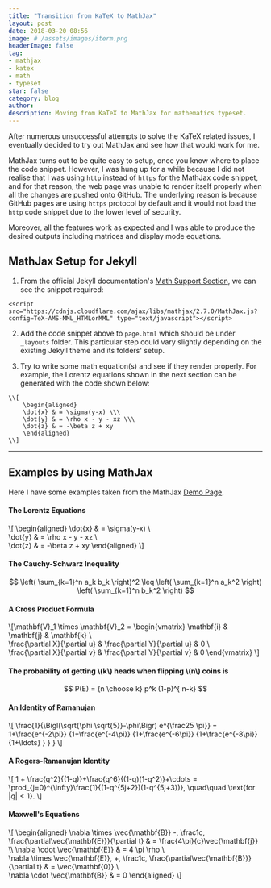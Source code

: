```yaml
---
title: "Transition from KaTeX to MathJax"
layout: post
date: 2018-03-20 08:56
image: # /assets/images/iterm.png
headerImage: false
tag:
- mathjax
- katex
- math
- typeset
star: false
category: blog
author:
description: Moving from KaTeX to MathJax for mathematics typeset.
---
```


After numerous unsuccessful attempts to solve the KaTeX related issues, I eventually decided to try out MathJax and see how that would work for me.

MathJax turns out to be quite easy to setup, once you know where to place the code snippet. However, I was hung up for a while because I did not realise that I was using `http` instead of `https` for the MathJax code snippet, and for that reason, the web page was unable to render itself properly when all the changes are pushed onto GitHub. The underlying reason is because GitHub pages are using `https` protocol by default and it would not load the `http` code snippet due to the lower level of security.

Moreover, all the features work as expected and I was able to produce the desired outputs including matrices and display mode equations.

## MathJax Setup for Jekyll

1. From the official Jekyll documentation's [Math Support Section](https://jekyllrb.com/docs/extras/), we can see the snippet required:
```
<script src="https://cdnjs.cloudflare.com/ajax/libs/mathjax/2.7.0/MathJax.js?config=TeX-AMS-MML_HTMLorMML" type="text/javascript"></script>
```
2. Add the code snippet above to `page.html` which should be under `_layouts` folder. This particular step could vary slightly depending on the existing Jekyll theme and its folders' setup.

3. Try to write some math equation(s) and see if they render properly. For example, the Lorentz equations shown in the next section can be generated with the code shown below:
```
\\[
    \begin{aligned}
    \dot{x} & = \sigma(y-x) \\\
    \dot{y} & = \rho x - y - xz \\\
    \dot{z} & = -\beta z + xy
    \end{aligned}
\\]
```

---

## Examples by using MathJax

Here I have some examples taken from the MathJax [Demo Page](http://www.mathjax.org/demos/tex-samples/).

#### The Lorentz Equations

\\[
    \begin{aligned}
    \dot{x} & = \sigma(y-x) \\\
    \dot{y} & = \rho x - y - xz \\\
    \dot{z} & = -\beta z + xy
    \end{aligned}
\\]

#### The Cauchy-Schwarz Inequality

$$ \left( \sum_{k=1}^n a_k b_k \right)^2 \leq \left( \sum_{k=1}^n a_k^2 \right) \left( \sum_{k=1}^n b_k^2 \right) $$

#### A Cross Product Formula

\\[\mathbf{V}_1 \times \mathbf{V}_2 =  \begin{vmatrix}
\mathbf{i} & \mathbf{j} & \mathbf{k} \\\
\frac{\partial X}{\partial u} &  \frac{\partial Y}{\partial u} & 0 \\\
\frac{\partial X}{\partial v} &  \frac{\partial Y}{\partial v} & 0
\end{vmatrix} \\]

#### The probability of getting \\(k\\) heads when flipping \\(n\\) coins is

$$ P(E) = {n \choose k} p^k (1-p)^{ n-k} $$

#### An Identity of Ramanujan

\\[ \frac{1}{\Bigl(\sqrt{\phi \sqrt{5}}-\phi\Bigr) e^{\frac25 \pi}} =
1+\frac{e^{-2\pi}} {1+\frac{e^{-4\pi}} {1+\frac{e^{-6\pi}}
{1+\frac{e^{-8\pi}} {1+\ldots} } } } \\]

#### A Rogers-Ramanujan Identity

\\[  1 +  \frac{q^2}{(1-q)}+\frac{q^6}{(1-q)(1-q^2)}+\cdots =
\prod_{j=0}^{\infty}\frac{1}{(1-q^{5j+2})(1-q^{5j+3})},
\quad\quad \text{for $|q|<1$}. \\]


#### Maxwell's Equations

\\[  \begin{aligned}
\nabla \times \vec{\mathbf{B}} -\, \frac1c\, \frac{\partial\vec{\mathbf{E}}}{\partial t} & = \frac{4\pi}{c}\vec{\mathbf{j}} \\\   \nabla \cdot \vec{\mathbf{E}} & = 4 \pi \rho \\\
\nabla \times \vec{\mathbf{E}}\, +\, \frac1c\, \frac{\partial\vec{\mathbf{B}}}{\partial t} & = \vec{\mathbf{0}} \\\
\nabla \cdot \vec{\mathbf{B}} & = 0 \end{aligned}
\\]
